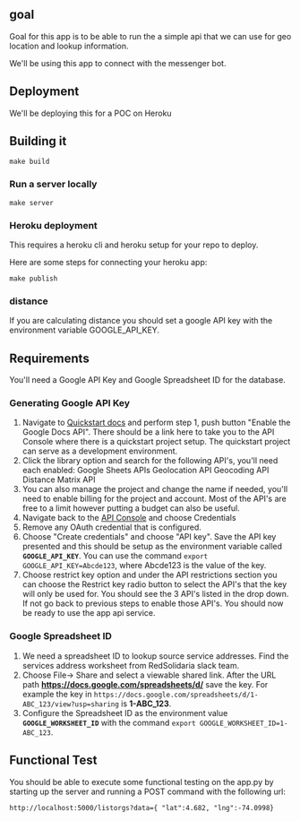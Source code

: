 ## goal
Goal for this app is to be able to run the a simple api that we can use for geo location and lookup information.

We'll be using this app to connect with the messenger bot.


## Deployment


We'll be deploying this for a POC on Heroku

## Building it

```
make build
```

### Run a server locally

```
make server
```

### Heroku deployment

This requires a heroku cli and heroku setup for your repo to deploy.

Here are some steps for connecting your heroku app:

```
make publish
```

### distance

If you are calculating distance you should set a google API key with the environment variable GOOGLE_API_KEY.

## Requirements

You'll need a Google API Key and Google Spreadsheet ID for the database.

### Generating Google API Key
1. Navigate to [Quickstart docs](https://developers.google.com/docs/api/quickstart/python) and perform step 1, push button "Enable the Google Docs API".  There should be a link here to take you to the API Console where there is a quickstart project setup. The quickstart project can serve as a development environment.
1. Click the library option and search for the following API's, you'll need each enabled:
   Google Sheets APIs
   Geolocation API
   Geocoding API
   Distance Matrix API
1. You can also manage the project and change the name if needed, you'll need to enable billing for the project and account.
   Most of the API's are free to a limit however putting a budget can also be useful.
1. Navigate back to the [API Console](https://console.developers.google.com/apis/dashboard) and choose Credentials
1. Remove any OAuth credential that is configured.
1. Choose "Create credentials" and choose "API key". Save the API key presented and this should be setup as the environment variable called **`GOOGLE_API_KEY`**. You can use the command `export GOOGLE_API_KEY=Abcde123`, where Abcde123 is the value of the key.
1. Choose restrict key option and under the API restrictions section you can choose the Restrict key radio button to select the API's that the key will only be used for. You should see the 3 API's listed in the drop down. If not go back to previous steps to enable those API's. You should now be ready to use the app api service.

### Google Spreadsheet ID
1. We need a spreadsheet ID to lookup source service addresses. Find the services address worksheet from RedSolidaria slack team.
1. Choose File-> Share and select a viewable shared link. After the URL path **https://docs.google.com/spreadsheets/d/** save the key. For example the key in `https://docs.google.com/spreadsheets/d/1-ABC_123/view?usp=sharing` is **1-ABC_123**.
1. Configure the Spreadsheet ID as the environment value **`GOOGLE_WORKSHEET_ID`** with the command `export GOOGLE_WORKSHEET_ID=1-ABC_123`.

## Functional Test

You should be able to execute some functional testing on the app.py by starting up the server and running a POST command with the following url:

```
http://localhost:5000/listorgs?data={ "lat":4.682, "lng":-74.0998}
```

